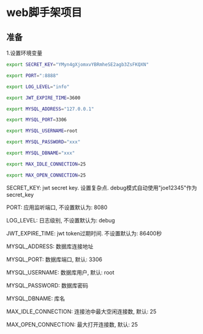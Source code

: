 # web脚手架项目

## 准备
1.设置环境变量
```bash
export SECRET_KEY="YMyn4gXjomxvYBRmheSE2agb3ZsFKQXN"

export PORT=":8888"

export LOG_LEVEL="info"

export JWT_EXPIRE_TIME=3600

export MYSQL_ADDRESS="127.0.0.1"

export MYSQL_PORT=3306

export MYSQL_USERNAME=root

export MYSQL_PASSWORD="xxx"

export MYSQL_DBNAME="xxx"

export MAX_IDLE_CONNECTION=25

export MAX_OPEN_CONNECTION=25
```
SECRET_KEY: jwt secret key. 设置复杂点. debug模式自动使用"joe12345"作为secret_key

PORT: 应用监听端口, 不设置默认为: 8080

LOG_LEVEL: 日志级别, 不设置默认为: debug

JWT_EXPIRE_TIME: jwt token过期时间. 不设置默认为: 86400秒

MYSQL_ADDRESS: 数据库连接地址

MYSQL_PORT: 数据库端口, 默认: 3306

MYSQL_USERNAME: 数据库用户, 默认: root

MYSQL_PASSWORD: 数据库密码

MYSQL_DBNAME: 库名

MAX_IDLE_CONNECTION: 连接池中最大空闲连接数, 默认: 25

MAX_OPEN_CONNECTION: 最大打开连接数, 默认: 25

